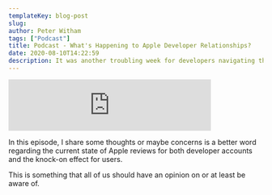 ```yaml
---
templateKey: blog-post
slug: 
author: Peter Witham
tags: ["Podcast"]
title: Podcast - What's Happening to Apple Developer Relationships?
date: 2020-08-10T14:22:59
description: It was another troubling week for developers navigating the ever moving interpretation of rules from Apple.
---
```


<iframe src="https://anchor.fm/compileswift/embed/episodes/Whats-Happening-to-Apple-Developer-Relationships-ehv471" height="102px" width="400px" frameborder="0" scrolling="no"></iframe>

In this episode, I share some thoughts or maybe concerns is a better word regarding the current state of Apple reviews for both developer accounts and the knock-on effect for users.

This is something that all of us should have an opinion on or at least be aware of.